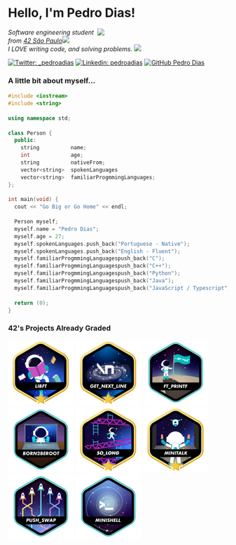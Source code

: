 <h1> Hello, I'm Pedro Dias!</h1>
<img align='right' src="https://i2.wp.com/allhtaccess.info/wp-content/uploads/2018/03/programming.gif?fit=1281%2C716&ssl=1" width="300">
<p><em>Software engineering student from <a href="https://www.42sp.org.br/">42 São Paulo</a><img src="https://media.giphy.com/media/fkZukR450RQ1qnGaq9/giphy.gif" width="30"></br>I LOVE writing code, and solving problems.</a> <img src="https://media.giphy.com/media/WFZvB7VIXBgiz3oDXE/giphy.gif" width="30">
</em></p>

[![Twitter: _pedroadias](https://img.shields.io/twitter/follow/_pedroadias?style=social)](https://twitter.com/_pedroadias)
[![Linkedin: pedroadias](https://img.shields.io/badge/-_pedroadias-blue?style=flat-square&logo=Linkedin&logoColor=white&link=https://www.linkedin.com/in/pedro-augusto-dias-618bbb215/)](https://www.linkedin.com/in/pedro-augusto-dias-618bbb215/)
[![GitHub Pedro Dias](https://img.shields.io/github/followers/psdiaspedro?label=follow&style=social)](https://github.com/psdiaspedro)


### A little bit about myself...

```cpp
#include <iostream>
#include <string>

using namespace std;

class Person {
  public:
    string          name;
    int             age;
    string          nativeFrom;
    vector<string>  spokenLanguages
    vector<string>  familiarProgmmingLanguages;
};

int main(void) {
  cout << "Go Big or Go Home" << endl;

  Person myself;
  myself.name = "Pedro Dias";
  myself.age = 27;
  myself.spokenLanguages.push_back("Portuguese - Native");
  myself.spokenLanguages.push_back("English - Fluent");
  myself.familiarProgmmingLanguagespush_back("C");
  myself.familiarProgmmingLanguagespush_back("C++");
  myself.familiarProgmmingLanguagespush_back("Python");
  myself.familiarProgmmingLanguagespush_back("Java");
  myself.familiarProgmmingLanguagespush_back("JavaScript / Typescript");

  return (0);
}
```

### 42's Projects Already Graded 
[![](./icons/libft.png)](https://github.com/psdiaspedro/libft-42Cursus)
[![](./icons/get_next_line.png)](https://github.com/psdiaspedro/GNL-42Cursus)
[![](./icons/ft_printfe.png)](https://github.com/psdiaspedro/printf-42Cursus)
[![](./icons/born2beroote.png)](https://github.com/psdiaspedro/born2beroot-42Cursus)
[![](./icons/so_longm.png)](https://github.com/psdiaspedro/soLong-42Cursus)
[![](./icons/minitalkm.png)](https://github.com/psdiaspedro/minitalk-42Cursus)
[![](./icons/push_swape.png)](https://github.com/psdiaspedro/pushSwap-42Cursus)
[![](./icons/minishell.png)](https://github.com/psdiaspedro/minishell-42Cursus)

